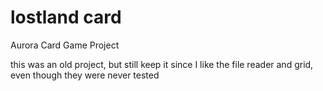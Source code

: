# lostland card
Aurora Card Game Project


this was an old project, but still keep it since I like the file reader and grid, even though they were never tested
